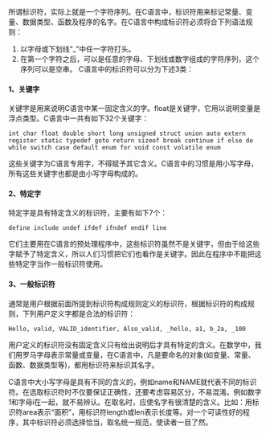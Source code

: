 所谓标识符，实际上就是一个字符序列。在C语言中，标识符用来标记常量、变量、数据类型、函数及程序的名字。在C语言中构成标识符必须将合下列语法规则：

1. 以字母或下划线“_”中任一字符打头。
2. 在第一个字符之后，可以是任意的字母、下划线或数字组成的字符序列，这个序列可以是空串。
C语言中的标识符可以分为下述3类：

#### 1、关键字

关键字是用来说明C语言中某一固定含义的字。float是关键字，它用以说明变量是浮点类型。C语言中一共有如下32个关键字：
```  
int char float double short long unsigned struct union auto extern register static typedef goto return sizeof break continue if else do while switch case default enum for void const volatile enum
```
这些关键字为C语言专用字，不得赋予其它含义。C语言中的习惯是用小写字母，所有这些关键字也都是由小写字母构成的。

#### 2、特定字

特定字是具有特定含义的标识符，主要有如下7个：
```  
define include undef ifdef ifndef endif line
```
它们主要用在C语言的预处理程序中，这些标识符虽然不是关键字，但由于给这些字赋予了特定含义，所以人们习惯把它们也看作是关键字。因此在程序中不能把这些特定字当作一般标识符使用。

#### 3、一般标识符

通常是用户根据前面所提到标识符构成规则定义的标识符，根据标识符的构成规则，下列用户定义字都是合法的标识符：
```  
Hello, valid, VALID_identifier, Also_valid, _hello, a1, b_2a, _100
```
用户定义的标识符没有固定含义只有给出说明后才具有特定的含义。在数学中，我们用罗马字母表示常量或变量，在C语言中，凡是要命名的对象(如变量、常量、函数、数据类型等)，都用标识符来标识其名字。

C语言中大小写字母是具有不同的含义的，例如name和NAME就代表不同的标识符。在选取标识符时不仅要保证正确性，还要考虑容易区分，不易混淆。例如数字1和字母i在一起，就不易辨认。在取名时，应使名字有很清楚的含义。比如：用标识符area表示“面积”，用标识符length或len表示长度等。对一个可读性好的程序，其中标识符必须选择恰当，取名统一规范，使读者一目了然。
